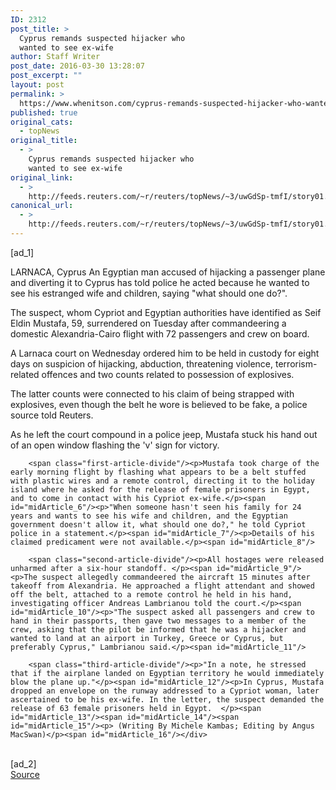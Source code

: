 ```yaml
---
ID: 2312
post_title: >
  Cyprus remands suspected hijacker who
  wanted to see ex-wife
author: Staff Writer
post_date: 2016-03-30 13:28:07
post_excerpt: ""
layout: post
permalink: >
  https://www.whenitson.com/cyprus-remands-suspected-hijacker-who-wanted-to-see-ex-wife/
published: true
original_cats:
  - topNews
original_title:
  - >
    Cyprus remands suspected hijacker who
    wanted to see ex-wife
original_link:
  - >
    http://feeds.reuters.com/~r/reuters/topNews/~3/uwGdSp-tmfI/story01.htm
canonical_url:
  - >
    http://feeds.reuters.com/~r/reuters/topNews/~3/uwGdSp-tmfI/story01.htm
---
```

 [ad_1]
<br><div id="articleText">
<span id="midArticle_start"/>

<span id="midArticle_0"/><span class="focusParagraph" readability="6"><p><span class="articleLocation">LARNACA, Cyprus</span> An Egyptian man accused of hijacking a passenger plane and diverting it to Cyprus has told police he acted because he wanted to see his estranged wife and children, saying "what should one do?". </p></span><span id="midArticle_1"/><p>The suspect, whom Cypriot and Egyptian authorities have identified as Seif Eldin Mustafa, 59, surrendered on Tuesday after commandeering a domestic Alexandria-Cairo flight with 72 passengers and crew on board.</p><span id="midArticle_2"/><p>A Larnaca court on Wednesday ordered him to be held in custody for eight days on suspicion of hijacking, abduction, threatening violence, terrorism-related offences and two counts related to possession of explosives.</p><span id="midArticle_3"/><p>The latter counts were connected to his claim of being strapped with explosives, even though the belt he wore is believed to be fake, a police source told Reuters.</p><span id="midArticle_4"/><p>As he left the court compound in a police jeep, Mustafa     stuck his hand out of an open window flashing the 'v' sign for victory.  </p><span id="midArticle_5"/>
        
        <span class="first-article-divide"/><p>Mustafa took charge of the early morning flight by flashing what appears to be a belt stuffed with plastic wires and a remote control, directing it to the holiday island where he asked for the release of female prisoners in Egypt, and to come in contact with his Cypriot ex-wife.</p><span id="midArticle_6"/><p>"When someone hasn't seen his family for 24 years and wants to see his wife and children, and the Egyptian government doesn't allow it, what should one do?," he told Cypriot police in a statement.</p><span id="midArticle_7"/><p>Details of his claimed predicament were not available.</p><span id="midArticle_8"/>
        
        <span class="second-article-divide"/><p>All hostages were released unharmed after a six-hour standoff. </p><span id="midArticle_9"/><p>The suspect allegedly commandeered the aircraft 15 minutes after takeoff from Alexandria. He approached a flight attendant and showed off the belt, attached to a remote control he held in his hand, investigating officer Andreas Lambrianou told the court.</p><span id="midArticle_10"/><p>"The suspect asked all passengers and crew to hand in their passports, then gave two messages to a member of the crew, asking that the pilot be informed that he was a hijacker and wanted to land at an airport in Turkey, Greece or Cyprus, but preferably Cyprus," Lambrianou said.</p><span id="midArticle_11"/>
        
        <span class="third-article-divide"/><p>"In a note, he stressed that if the airplane landed on Egyptian territory he would immediately blow the plane up."</p><span id="midArticle_12"/><p>In Cyprus, Mustafa dropped an envelope on the runway addressed to a Cypriot woman, later ascertained to be his ex-wife. In the letter, the suspect demanded the release of 63 female prisoners held in Egypt.  </p><span id="midArticle_13"/><span id="midArticle_14"/><span id="midArticle_15"/><p> (Writing By Michele Kambas; Editing by Angus MacSwan)</p><span id="midArticle_16"/></div>
<br>[ad_2]
<br><a href="http://feeds.reuters.com/~r/reuters/topNews/~3/uwGdSp-tmfI/story01.htm">Source </a>